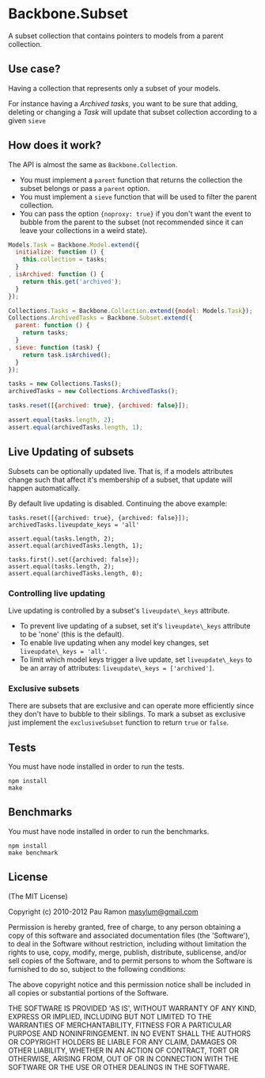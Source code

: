 # Backbone.Subset

A subset collection that contains pointers to models from a parent collection.

## Use case?

Having a collection that represents only a subset of your models.

For instance having a *Archived tasks*, you want to be sure that adding, deleting
or changing a *Task* will update that subset collection according to a given `sieve`

## How does it work?

The API is almost the same as `Backbone.Collection`.

  * You must implement a `parent` function that returns the collection the subset belongs or pass a `parent` option.
  * You must implement a `sieve` function that will be used to filter the parent collection.
  * You can pass the option `{noproxy: true}` if you don't want the event to bubble from the parent to the subset
  (not recommended since it can leave your collections in a weird state).

``` javascript
Models.Task = Backbone.Model.extend({
  initialize: function () {
    this.collection = tasks;
  }
, isArchived: function () {
    return this.get('archived');
  }
});

Collections.Tasks = Backbone.Collection.extend({model: Models.Task});
Collections.ArchivedTasks = Backbone.Subset.extend({
  parent: function () {
    return tasks;
  }
, sieve: function (task) {
    return task.isArchived();
  }
});

tasks = new Collections.Tasks();
archivedTasks = new Collections.ArchivedTasks();

tasks.reset([{archived: true}, {archived: false}]);

assert.equal(tasks.length, 2);
assert.equal(archivedTasks.length, 1);
```

## Live Updating of subsets

Subsets can be optionally updated live. That is, if a models attributes
change such that affect it's membership of a subset, that update will
happen automatically.

By default live updating is disabled. Continuing the above example:

```
tasks.reset([{archived: true}, {archived: false}]);
archivedTasks.liveupdate_keys = 'all'

assert.equal(tasks.length, 2);
assert.equal(archivedTasks.length, 1);

tasks.first().set({archived: false});
assert.equal(tasks.length, 2);
assert.equal(archivedTasks.length, 0);
```

### Controlling live updating

Live updating is controlled by a subset's `liveupdate\_keys` attribute.

* To prevent live updating of a subset, set it's `liveupdate\_keys` attribute
to be 'none' (this is the default).
* To enable live updating when any model key changes, set
  `liveupdate\_keys = 'all'`.
* To limit which model keys trigger a live update, set `liveupdate\_keys`
to be an array of attributes: `liveupdate\_keys = ['archived']`.

### Exclusive subsets

There are subsets that are exclusive and can operate more efficiently since they don't have to
bubble to their siblings. To mark a subset as exclusive just implement the `exclusiveSubset`
function to return `true` or `false`.

## Tests

You must have node installed in order to run the tests.

```
npm install
make
```

## Benchmarks

You must have node installed in order to run the benchmarks.

```
npm install
make benchmark
```

## License

(The MIT License)

Copyright (c) 2010-2012 Pau Ramon <masylum@gmail.com>

Permission is hereby granted, free of charge, to any person obtaining a copy of this software and associated documentation files (the 'Software'), to deal in the Software without restriction, including without limitation the rights to use, copy, modify, merge, publish, distribute, sublicense, and/or sell copies of the Software, and to permit persons to whom the Software is furnished to do so, subject to the following conditions:

The above copyright notice and this permission notice shall be included in all copies or substantial portions of the Software.

THE SOFTWARE IS PROVIDED 'AS IS', WITHOUT WARRANTY OF ANY KIND, EXPRESS OR IMPLIED, INCLUDING BUT NOT LIMITED TO THE WARRANTIES OF MERCHANTABILITY, FITNESS FOR A PARTICULAR PURPOSE AND NONINFRINGEMENT. IN NO EVENT SHALL THE AUTHORS OR COPYRIGHT HOLDERS BE LIABLE FOR ANY CLAIM, DAMAGES OR OTHER LIABILITY, WHETHER IN AN ACTION OF CONTRACT, TORT OR OTHERWISE, ARISING FROM, OUT OF OR IN CONNECTION WITH THE SOFTWARE OR THE USE OR OTHER DEALINGS IN THE SOFTWARE.
